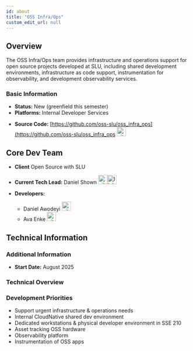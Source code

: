 ```yaml
---
id: about
title: "OSS Infra/Ops"
custom_edit_url: null
---
```


<!-- A header image is optional; if used should be no greater than 200x600 -->
<!--![Header Caption](header.png) -->

## Overview

The OSS Infra/Ops team provides infrastructure and operations support for open source projects developed at SLU, including shared development environments, infrastructure as code support, instrumentation for observability, and development observability services.


<!-- Screenshot -->
<!-- Clear description; 1-2 paragraphs -->
<!-- Demo/prview video -->

### Basic Information

- **Status:** New (greenfield this semester) <!-- Choose applicable: [Proposed (proposed by client), New (greenfield this semester), Active (and ongoing), External (ongoing third-party), -->
              <!-- Support (limited maintenance), Handoff (back to client), Archived (no further updates will be made)] -->
- **Platforms:** Internal Developer Services
<!-- - **Website:** [URL](URL) -->
- **Source Code:** [https://github.com/oss-slu/oss_infra_ops](https://github.com/oss-slu/oss_infra_ops [<img src="/img/git-alt.svg" alt="git" width="25" height="25" />](https://github.com/oss-slu/oss_infra_ops)
<!-- - **Download/Deployment:** 
  - [URL](URL)
  - [URL](URL)
  - [URL](URL) -->

<!-- ### User Guide -->

<!-- Clear description; 1-2 paragraphs -->
<!-- Clear description of who should use this and how -->
<!-- Getting started steps or quick-start guide -->

<!-- **Quick Start:**
1. [Installation/Setup steps]
2. [Basic usage]
3. [Common workflows] -->

<!-- Link to comprehensive documentation -->
<!-- **Full User Guide:** [Link to detailed docs] -->

## Core Dev Team

- **Client** Open Source with SLU
<!-- - **Staff Developer:** Staff Developer Name [<img src="/img/github.svg" alt="github" width="25" height="25" />](https://github.com/username) [<img src="/img/linkedin.svg" alt="linkedin" width="25" height="25" />](https://www.linkedin.com/in/username/) -->
- **Current Tech Lead:** Daniel Shown [<img src="/img/github.svg" alt="github" width="25" height="25" />](https://github.com/kungfuchicken)[<img src="/img/linkedin.svg" alt="linkedin" width="25" height="25" />](https://www.linkedin.com/in/daniel.shown/)
<!-- [<img src="/img/linkedin.svg" alt="linkedin" width="25" height="25" />](https://www.linkedin.com/in/username/) [<img src="/img/portfolio.svg" alt="portfolio" width="25" height="25" />](Portfolio URL/) -->
- **Developers:**
  - Daniel Awodeyi [<img src="/img/github.svg" alt="github" width="25" height="25" />](https://github.com/AyoAwodeyi)
  - Ava Enke [<img src="/img/github.svg" alt="github" width="25" height="25" />](https://github.com/sudoava)
  
  <!-- - Name (project staff) [<img src="/img/github.svg" alt="github" width="25" height="25" />](https://github.com/rcAsironman)
  - One Dev (capstone) [<img src="/img/github.svg" alt="github" width="25" height="25" />](https://github.com/username)
  - Two Dev (capstone) [<img src="/img/github.svg" alt="github" width="25" height="25" />](https://github.com/husernameaneenalsewari)
  - Green Dev (alumni) [<img src="/img/github.svg" alt="github" width="25" height="25" />](https://github.com/Ebusernameruns4)
  - Blue Dev (alumni, prior tech lead) [<img src="/img/github.svg" alt="github" width="25" height="25" />](https://github.com/SiriChanusernamedanaGarimella) [<img src="/img/linkedin.svg" alt="linkedin" width="25" height="25" />](https://www.linkedin.com/in/username/) -->
 
## Technical Information

### Additional Information

- **Start Date:** August 2025

### Technical Overview

<!-- ![Software Architecture](architecture.png) -->
<!-- Clear description; 1-2 paragraphs -->

### Development Priorities

- Support urgent infrastructure & operations needs
- Internal CloudNative shared dev environment
- Dedicated workstations & physical developer environment in SSE 210
- Asset tracking OSS hardware
- Observability platform
- Instrumentation of OSS apps

<!-- ## Get Involved -->

<!-- Clear description; 1-2 paragraphs -->
<!-- Link to CONTRIBUTING.md -->